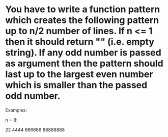 # You have to write a function pattern which creates the following pattern up to n/2 number of lines. If n <= 1 then it should return "" (i.e. empty string). If any odd number is passed as argument then the pattern should last up to the largest even number which is smaller than the passed odd number.

Examples:

n = 8:

22
4444
666666
88888888

